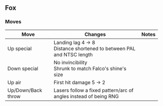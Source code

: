 ## Fox
### Moves
| Move |  Changes | Notes |
| --- | --- | --- |
| Up special | Landing lag 4 -> 8 <br>Distance shortened to between PAL and NTSC length | |
| Down special | No invincibility <br>Shrunk to match Falco's shine's size | |
| Up air | First hit damage 5 -> 2 | |
| Up/Down/Back throw | Lasers follow a fixed pattern/arc of angles instead of being RNG | |

